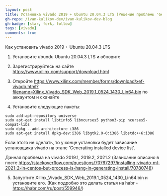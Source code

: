 ```yaml
---
layout: post
title: Установка vivado 2019 + Ubuntu 20.04.3 LTS (Решение проблемы 'Generating installed device list')
gh-repo: /ivan-kulikov-dev/ivan-kulikov-dev-blog
gh-badge: [star, fork, follow]
tags: [vivado]
comments: true
---
```


Как установить vivado 2019 + Ubuntu 20.04.3 LTS

1) Установите ubundu Ubuntu 20.04.3 LTS и обновите

3) Зарегистрируйтесь на сайте https://www.xilinx.com/support/download.html

4) Откройте  https://www.xilinx.com/member/forms/download/xef-vivado.html?filename=Xilinx_Vivado_SDK_Web_2019.1_0524_1430_Lin64.bin по аккаунтом и скачайте

5) Установите следующие пакеты:
```
sudo add-apt-repository universe
sudo apt-get install libtinfo5 libncurses5 python3-pip ncurses5-compat-libs
sudo dpkg --add-architecture i386
sudo apt-get install dpkg-dev:i386 libgtk2.0-0:i386 libstdc++6:i386
```
Если этого не сделать, то у конце установки будет зависание установщика vivado на этапе 'Generating installed device list'.

Данная проблема на vivado 2019.1, 2019.2, 2021.2
(Зависание описано в посте 
https://stackoverflow.com/questions/70767297/installing-vivado-ml-2021-2-in-centos-but-process-is-hang-in-generating-install/70780748)

5) Запустите Xilinx_Vivado_SDK_Web_2019.1_0524_1430_Lin64.bin и установите его. (Как подробно это делать статья на habr - https://habr.com/ru/post/559946/)
